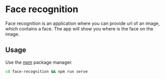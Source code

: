 # Face recognition

Face recognition is an application where you can provide url of an image, which contains a face. The app will show you where is the face on the image.

## Usage

Use the [npm](https://www.npmjs.com/) package manager.

```bash
cd face-recognition && npm run serve
```
